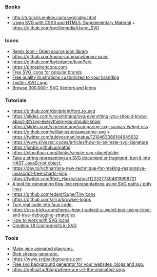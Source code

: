 ### Books

- http://tutorials.jenkov.com/svg/index.html
- [Using SVG with CSS3 and HTML5: Supplementary Material](https://oreillymedia.github.io/Using_SVG/index.html) + https://github.com/oreillymedia/Using_SVG

### Icons

- [Remix Icon - Open source icon library](https://remixicon.com)
- https://github.com/mono-company/mono-icons
- https://github.com/bytedance/IconPark
- https://phosphoricons.com
- [Free SVG icons for popular brands](http://simpleicons.org)
- [Free quality illustrations customized to your branding](https://2.flexiple.com/scale/all-illustrations)
- [Twitter SVG Logo](https://gist.github.com/mbostock/3094619)
- [Browse 300.000+ SVG Vectors and Icons](https://www.svgrepo.com)

### Tutorials

- https://github.com/donbright/font_to_svg
- https://slides.com/vincentntang/svg-everything-you-should-know-about-it#/svg-everything-you-should-know
- https://slides.com/vincentntang/comparing-svg-canvas-webgl-css
- https://github.com/willianjusten/awesome-svg + https://twitter.com/addyosmani/status/1210463389144645632
- https://www.silvestar.codes/articles/how-to-animate-svg-signature
- https://jxnblk.github.io/paths
- https://cloudfour.com/thinks/simple-svg-placeholder
- [Take a string representing an SVG document or fragment, turn it into HAST JavaScript object.](https://github.com/Rich-Harris/svg-parser)
- https://dev.to/richharris/a-new-technique-for-making-responsive-javascript-free-charts-gmp + https://twitter.com/Rich_Harris/status/1223277304819998721
- [A tool for generating flow line representations using SVG paths / poly lines](https://github.com/msurguy/flow-lines)
- https://github.com/edent/SuperTinyIcons
- https://github.com/alrra/browser-logos
- [Turn real code into faux code.](https://github.com/knutsynstad/faux-code-generator)
- https://css-tricks.com/heres-how-i-solved-a-weird-bug-using-tried-and-true-debugging-strategies
- [How to work with SVG icons](https://fvsch.com/svg-icons)
- [Creating UI Components in SVG](https://twitter.com/sarah_edo/status/1331251022715445248)

### Tools

- [Make nice animated diagrams.](https://twitter.com/jlongster/status/1247530020928499714)
- [Blob shapes generator.](https://github.com/lokesh-coder/blobs.app)
- https://www.svgbackgrounds.com
- [Free svg background generator for your websites, blogs and app.](https://bgjar.com)
- https://getloaf.io/blog/where-are-all-the-animated-svgs
